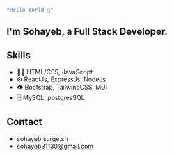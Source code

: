 ```sh
"Hello World 👋"
```
## I'm Sohayeb, a Full Stack Developer.

## Skills
- 👨‍💻 HTML/CSS, JavaScript
- ⚙️ ReactJs, ExpressJs, NodeJs
- 👁️ Bootstrap, TailwindCSS, MUI
- 🗄️ MySQL, postgresSQL

## Contact
- sohayeb.surge.sh
- sohayeb31130@gmail.com
